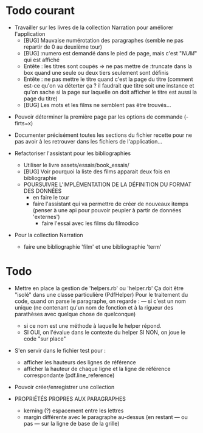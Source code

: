# Todo courant

- Travailler sur les livres de la collection Narration pour améliorer l'application
  * [BUG] Mauvaise numérotation des paragraphes (semble ne pas repartir de 0 au deuxième tour)
  * [BUG] :numero est demandé dans le pied de page, mais c'est "_NUM_" qui est affiché
  * Entête : les titres sont coupés
    => ne pas mettre de :truncate dans la box quand une seule ou deux tiers seulement sont définis
  * Entête : ne pas mettre le titre quand c'est la page du titre (comment est-ce qu'on va déterter ça ? il faudrait que titre soit une instance et qu'on sache si la page sur laquelle on doit afficher le titre est aussi la page du titre)
  * [BUG] Les mots et les films ne semblent pas être trouvés…

* Pouvoir déterminer la première page par les options de commande (-firts=x)
* Documenter précisément toutes les sections du fichier recette pour ne pas avoir à les retrouver dans les fichiers de l'application…

* Refactoriser l'assistant pour les bibliographies
  - Utiliser le livre assets/essais/book_essais/
  * [BUG] Voir pourquoi la liste des films apparait deux fois en bibliographie
  - POURSUIVRE L'IMPLÉMENTATION DE LA DÉFINITION DU FORMAT DES DONNÉES
    * en faire le tour
    * faire l'assistant qui va permettre de créer de nouveaux itemps
      (penser à une api pour pouvoir peupler à partir de données 'externes')
      - faire l'essai avec les films du filmodico

* Pour la collection Narration
  - faire une bibliographie 'film' et une bibliographie 'term'


# Todo

* Mettre en place la gestion de 'helpers.rb' ou 'helper.rb'
  Ça doit être "isolé" dans une classe particulière (PdfHelper)
  Pour le traitement du code, quand on parse le paragraphe, on regarde :
    — si c'est un nom unique (ne contenant qu'un nom de fonction et à la rigueur des parathèses avec quelque chose de quelconque)
    - si ce nom est une méthode à laquelle le helper répond.
    - SI OUI, on l'évalue dans le contexte du helper
      SI NON, on joue le code "sur place"
* S'en servir dans le fichier test pour :
  - afficher les hauteurs des lignes de référence
  - afficher la hauteur de chaque ligne et la ligne de référence correspondante (pdf.line_reference)


* Pouvoir créer/enregistrer une collection
* PROPRIÉTÉS PROPRES AUX PARAGRAPHES
  - kerning (?) espacement entre les lettres
  - margin différente avec le paragraphe au-dessus (en restant — ou pas — sur la ligne de base de la grille)

